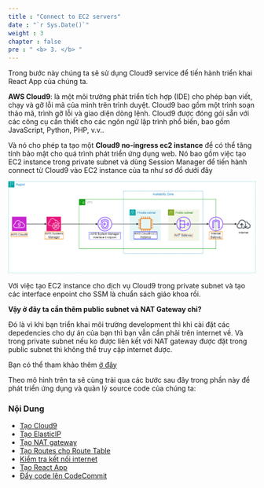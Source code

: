 ```yaml
---
title : "Connect to EC2 servers"
date : "`r Sys.Date()`"
weight : 3
chapter : false
pre : " <b> 3. </b> "
---
```


Trong bước này chúng ta sẽ sử dụng Cloud9 service để tiến hành triển khai React App của chúng ta.

**AWS Cloud9**: là một môi trường phát triển tích hợp (IDE) cho phép bạn viết, chạy và gỡ lỗi mã của mình trên trình duyệt. Cloud9 bao gồm một trình soạn thảo mã, trình gỡ lỗi và giao diện dòng lệnh. Cloud9 được đóng gói sẵn với các công cụ cần thiết cho các ngôn ngữ lập trình phổ biến, bao gồm JavaScript, Python, PHP, v.v..

Và nó cho phép ta tạo một **Cloud9 no-ingress ec2 instance** để có thể tăng tính bảo mật cho quá trình phát triển ứng dụng web.
Nó bao gồm việc tạo EC2 instance trong private subnet và dùng Session Manager để tiến hành connect từ Cloud9 vào EC2 instance của ta như sơ đồ dưới đây

![IMAGE](/images/3-developmentEnvironment/001-developmentEnvironment.png)

Với việc tạo EC2 instance cho dịch vụ Cloud9 trong private subnet và tạo các interface enpoint cho SSM là chuẩn sách giáo khoa rồi. 

**Vậy ở đây ta cần thêm public subnet và NAT Gateway chi?**

Đó là vì khi bạn triển khai môi trường development thì khi cài đặt các depedencies cho dự án của bạn thì bạn vẫn cần phải trên internet về. Và trong private subnet nếu ko được liên kết với NAT gateway được đặt trong public subnet thì không thể truy cập internet được.

Bạn có thể tham khảo thêm [ở đây](https://docs.aws.amazon.com/cloud9/latest/user-guide/vpc-settings.html#vpc-settings-create-subnet)

Theo mô hình trên ta sẽ cùng trải qua các bước sau đây trong phần này để phát triển ứng dụng và quản lý source code của chúng ta:

### Nội Dung
 - [Tạo Cloud9](3.1-createCloud9/)
 - [Tạo ElasticIP](3.2-createElasticIP/)
 - [Tạo NAT gateway](3.3-createNatGateway/)
 - [Tạo Routes cho Route Table](3.4-createRoutes/)
 - [Kiểm tra kết nối internet](3.5-checkConnectionInternet/)
 - [Tạo React App](3.6-createReactApp/)
 - [Đẩy code lên CodeCommit](3.7-pushCode/)
